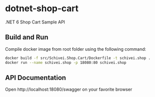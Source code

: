 # dotnet-shop-cart
.NET 6 Shop Cart Sample API

## Build and Run
Compile docker image from root folder using the following command:
```bash
docker build -f src/Schivei.Shop.Cart/Dockerfile -t schivei.shop .
docker run --name schivei.shop -p 18080:80 schivei.shop
```

## API Documentation
Open http://localhost:18080/swagger on your favorite browser
